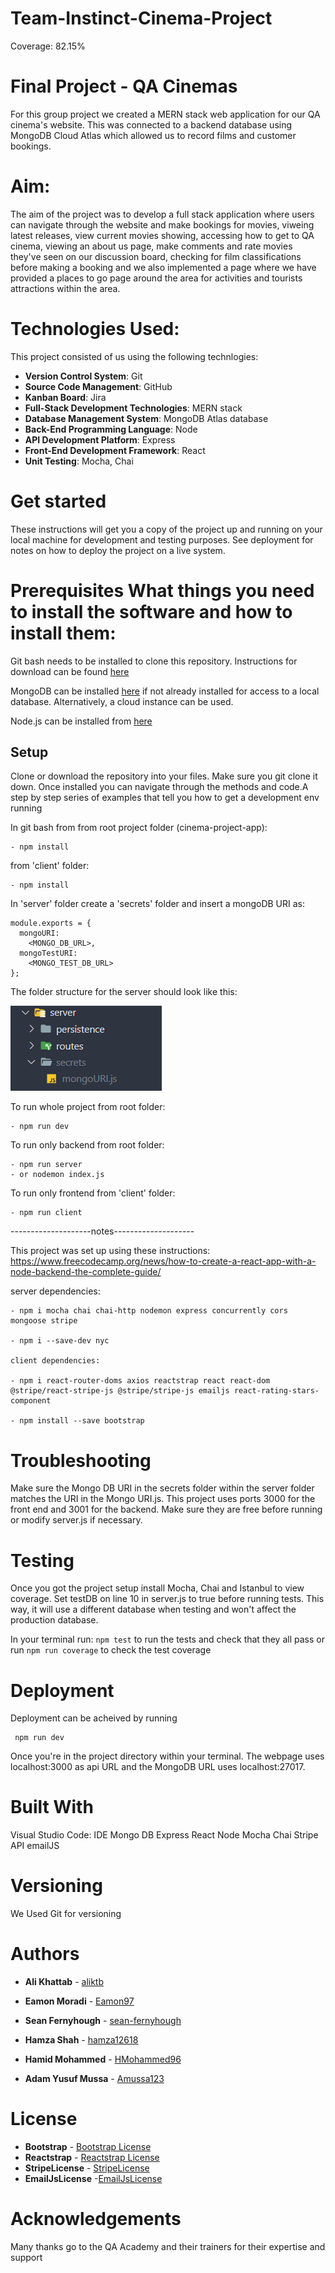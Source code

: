 # Team-Instinct-Cinema-Project
Coverage: 82.15%

#  Final Project - QA Cinemas 


For this group project we created a MERN stack web application for our QA cinema's website. This was connected to a backend database using MongoDB Cloud Atlas which allowed us to record films and customer bookings.

# Aim:
The aim of the project was to develop a full stack application where users can navigate through the website and make bookings for movies, viweing latest releases, view current movies showing, accessing how to get to QA cinema, viewing an about us page, make comments and rate movies they've seen on our discussion board, checking for film classifications before making a booking and we also implemented a page where we have provided a places to go page around the area for activities and tourists attractions within the area.

# Technologies Used:
This project consisted of us using the following technlogies:
- **Version Control System**: Git
- **Source Code Management**: GitHub
- **Kanban Board**: Jira
- **Full-Stack Development Technologies**: MERN stack
- **Database Management System**: MongoDB Atlas database
- **Back-End Programming Language**: Node
- **API Development Platform**: Express
- **Front-End Development Framework**: React
- **Unit Testing**: Mocha, Chai


# Get started

These instructions will get you a copy of the project up and running on your local machine for development and testing purposes. See deployment for notes on how to deploy the project on a live system.

# Prerequisites What things you need to install the software and how to install them:

Git bash needs to be installed to clone this repository. Instructions for download can be found [here](https://git-scm.com/downloads) 

MongoDB can be installed [here](https://www.mongodb.com/products/compass) if not already installed for access to a local database. Alternatively, a cloud instance can be used.

Node.js can be installed from [here](https://nodejs.org/en/download/)

## Setup

Clone or download the repository into your files. Make sure you git clone it down. Once installed you can navigate through the methods and code.A step by step series of examples that tell you how to get a development env running

In git bash from from root project folder (cinema-project-app):
```
- npm install
```

from 'client' folder:
```
- npm install
```

In 'server' folder create a 'secrets' folder and insert a mongoDB URI as:
```
module.exports = {
  mongoURI:
    <MONGO_DB_URL>,
  mongoTestURI:
    <MONGO_TEST_DB_URL>
};
```

The folder structure for the server should look like this:

![folder structure](/Documentation/Screenshots/secrets-folder.png "Secrets Folder")

To run whole project from root folder:
```
- npm run dev
```
To run only backend from root folder:
```
- npm run server
- or nodemon index.js
```
To run only frontend from 'client' folder:
```
- npm run client
```

--------------------notes--------------------

This project was set up using these instructions:
https://www.freecodecamp.org/news/how-to-create-a-react-app-with-a-node-backend-the-complete-guide/

server dependencies:
```
- npm i mocha chai chai-http nodemon express concurrently cors mongoose stripe

- npm i --save-dev nyc

client dependencies:

- npm i react-router-doms axios reactstrap react react-dom @stripe/react-stripe-js @stripe/stripe-js emailjs react-rating-stars-component

- npm install --save bootstrap
```
# Troubleshooting
Make sure the Mongo DB URI in the secrets folder within the server folder matches the URI in the Mongo URI.js. This project uses ports 3000 for the front end and 3001 for the backend. Make sure they are free before running or modify server.js if necessary.

# Testing
Once you got the project setup install Mocha, Chai and Istanbul to view coverage. Set testDB on line 10 in server.js to true before running tests. This way, it will use a different database when testing and won't affect the production database.
<br/>


In your terminal run:
```npm test``` to run the tests and check that they all pass or run
```npm run coverage``` to check the test coverage





# Deployment
Deployment can be acheived by running
```
 npm run dev
 ```
  Once you're in the project directory within your terminal. The webpage uses localhost:3000 as api URL and the MongoDB URL uses localhost:27017.


# Built With
Visual Studio Code: IDE
Mongo DB
Express
React
Node
Mocha
Chai
Stripe API
emailJS


# Versioning
We Used Git for versioning


# Authors
- **Ali Khattab** - [aliktb](https://github.com/aliktb)

- **Eamon Moradi** - [Eamon97](https://github.com/eamon97)

- **Sean Fernyhough** - [sean-fernyhough](https://github.com/sean-fernyhough)

- **Hamza Shah** - [hamza12618](https://github.com/hamza12618)

- **Hamid Mohammed** - [HMohammed96](https://github.com/HMohammed96)

- **Adam Yusuf Mussa** - [Amussa123](https://github.com/Amussa123)

# License
- **Bootstrap** - [Bootstrap License](https://github.com/twbs/bootstrap/blob/v4.0.0/LICENSE)
- **Reactstrap** - [Reactstrap License](https://github.com/reactstrap/reactstrap/blob/master/LICENSE)
- **StripeLicense** - [StripeLicense](https://stripe.com/gb/legal)
- **EmailJsLicense** -[EmailJsLicense](https://github.com/eleith/emailjs/blob/main/LICENSE)

# Acknowledgements
Many thanks go to the QA Academy and their trainers for their expertise and support

